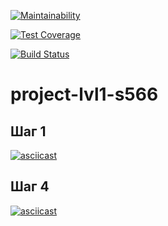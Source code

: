 [![Maintainability](https://api.codeclimate.com/v1/badges/7386b211a2fe7d2dd3a1/maintainability)](https://codeclimate.com/github/OrionApplePie/project-lvl1-s566/maintainability)

[![Test Coverage](https://api.codeclimate.com/v1/badges/7386b211a2fe7d2dd3a1/test_coverage)](https://codeclimate.com/github/OrionApplePie/project-lvl1-s566/test_coverage)

[![Build Status](https://travis-ci.org/OrionApplePie/project-lvl1-s566.svg?branch=master)](https://travis-ci.org/OrionApplePie/project-lvl1-s566)

# project-lvl1-s566

## Шаг 1

[![asciicast](https://asciinema.org/a/ctGUgTGkfzPLJvW5GMQ51PhD6.svg)](https://asciinema.org/a/ctGUgTGkfzPLJvW5GMQ51PhD6)


## Шаг 4

[![asciicast](https://asciinema.org/a/4QZBJW8Y9HvJFPccntkPxh9JM.svg)](https://asciinema.org/a/4QZBJW8Y9HvJFPccntkPxh9JM)